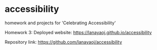 # accessibility
homework and projects for 'Celebrating Accessibility'


Homework 3:
Deployed website: https://lanayaoj.github.io/accessibility

Repository link: https://github.com/lanayaoj/accessibility
